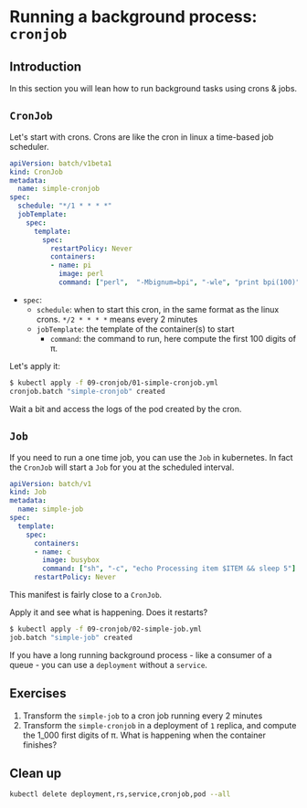 # Running a background process: `cronjob`

## Introduction

In this section you will lean how to run background tasks using crons & jobs.

## `CronJob`

Let's start with crons. Crons are like the cron in linux a time-based job scheduler.

```yml
apiVersion: batch/v1beta1
kind: CronJob
metadata:
  name: simple-cronjob
spec:
  schedule: "*/1 * * * *"
  jobTemplate:
    spec:
      template:
        spec:
          restartPolicy: Never
          containers:
          - name: pi
            image: perl
            command: ["perl",  "-Mbignum=bpi", "-wle", "print bpi(100)"]
```

* `spec`:
  * `schedule`: when to start this cron, in the same format as the linux crons. `*/2 * * * *` means every 2 minutes
  * `jobTemplate`: the template of the container(s) to start
    * `command`: the command to run, here compute the first 100 digits of π.

Let's apply it:

```bash
$ kubectl apply -f 09-cronjob/01-simple-cronjob.yml
cronjob.batch "simple-cronjob" created
```

Wait a bit and access the logs of the pod created by the cron.

## `Job`

If you need to run a one time job, you can use the `Job` in kubernetes. In fact the `CronJob` will start a `Job` for you at the scheduled interval.

```yml
apiVersion: batch/v1
kind: Job
metadata:
  name: simple-job
spec:
  template:
    spec:
      containers:
      - name: c
        image: busybox
        command: ["sh", "-c", "echo Processing item $ITEM && sleep 5"]
      restartPolicy: Never
```

This manifest is fairly close to a `CronJob`.

Apply it and see what is happening. Does it restarts?

```bash
$ kubectl apply -f 09-cronjob/02-simple-job.yml
job.batch "simple-job" created
```

If you have a long running background process - like a consumer of a queue - you can use a `deployment` without a `service`.

## Exercises

1. Transform the `simple-job` to a cron job running every 2 minutes
2. Transform the `simple-cronjob` in a deployment of `1` replica, and compute the 1_000 first digits of π. What is happening when the container finishes?

## Clean up

```bash
kubectl delete deployment,rs,service,cronjob,pod --all
```
